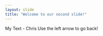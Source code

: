```yaml
---
layout: slide
title: "Welcome to our second slide!"
---
```

My Text - Chris
Use the left arrow to go back!

